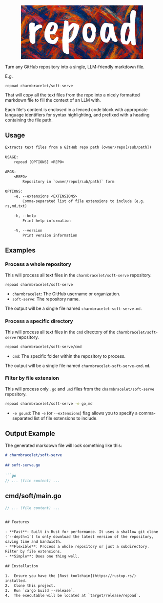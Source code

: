 <p align="center">
  <img src="logo.webp" alt="repoad logo" width="400" />
</p>

Turn any GitHub repository into a single, LLM-friendly markdown file.

E.g.

```shell
repoad charmbracelet/soft-serve
```

That will copy all the text files from the repo into a nicely formatted markdown file to fill the context of an LLM with.

Each file's content is enclosed in a fenced code block with appropriate language identifiers for syntax highlighting, and prefixed with a heading containing the file path.

## Usage

```text
Extracts text files from a GitHub repo path (owner/repo[/sub/path])

USAGE:
    repoad [OPTIONS] <REPO>

ARGS:
    <REPO>
        Repository in `owner/repo[/sub/path]` form

OPTIONS:
    -e, --extensions <EXTENSIONS>
        Comma-separated list of file extensions to include (e.g. rs,md,txt)

    -h, --help
        Print help information

    -V, --version
        Print version information
```

## Examples

### Process a whole repository

This will process all text files in the `charmbracelet/soft-serve` repository.

```bash
repoad charmbracelet/soft-serve
```
*   `charmbracelet`: The GitHub username or organization.
*   `soft-serve`: The repository name.

The output will be a single file named `charmbracelet-soft-serve.md`.

### Process a specific directory

This will process all text files in the `cmd` directory of the `charmbracelet/soft-serve` repository.

```bash
repoad charmbracelet/soft-serve/cmd
```
*   `cmd`: The specific folder within the repository to process.

The output will be a single file named `charmbracelet-soft-serve-cmd.md`.

### Filter by file extension

This will process only `.go` and `.md` files from the `charmbracelet/soft-serve` repository.

```bash
repoad charmbracelet/soft-serve -e go,md
```
*   `-e go,md`: The `-e` (or `--extensions`) flag allows you to specify a comma-separated list of file extensions to include.

## Output Example

The generated markdown file will look something like this:

```markdown
# charmbracelet/soft-serve

## soft-serve.go

```go
// ... (file content) ...
```

## cmd/soft/main.go

```go
// ... (file content) ...
```
```

## Features

- **Fast**: Built in Rust for performance. It uses a shallow git clone (`--depth=1`) to only download the latest version of the repository, saving time and bandwidth.
- **Flexible**: Process a whole repository or just a subdirectory. Filter by file extensions.
- **Simple**: Does one thing well.

## Installation

1.  Ensure you have the [Rust toolchain](https://rustup.rs/) installed.
2.  Clone this project.
3.  Run `cargo build --release`.
4.  The executable will be located at `target/release/repoad`.
